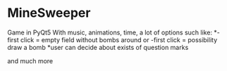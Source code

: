 # MineSweeper
Game in PyQt5
With music, animations, time, a lot of options such like:
*-first click = empty field without bombs around  or  -first click = possibility draw a bomb
*user can decide about exists of question marks

and much more

